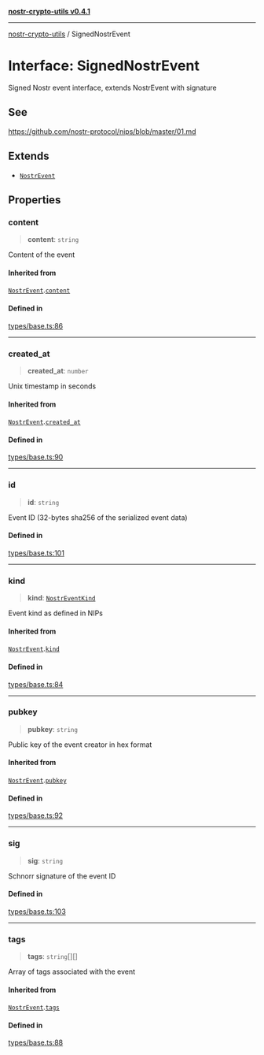 [**nostr-crypto-utils v0.4.1**](../README.md)

***

[nostr-crypto-utils](../README.md) / SignedNostrEvent

# Interface: SignedNostrEvent

Signed Nostr event interface, extends NostrEvent with signature

## See

https://github.com/nostr-protocol/nips/blob/master/01.md

## Extends

- [`NostrEvent`](NostrEvent.md)

## Properties

### content

> **content**: `string`

Content of the event

#### Inherited from

[`NostrEvent`](NostrEvent.md).[`content`](NostrEvent.md#content)

#### Defined in

[types/base.ts:86](https://github.com/HumanjavaEnterprises/nostr-crypto-utils/blob/9c160331e9485dc52c520a832e977c4e54bbdc89/src/types/base.ts#L86)

***

### created\_at

> **created\_at**: `number`

Unix timestamp in seconds

#### Inherited from

[`NostrEvent`](NostrEvent.md).[`created_at`](NostrEvent.md#created_at)

#### Defined in

[types/base.ts:90](https://github.com/HumanjavaEnterprises/nostr-crypto-utils/blob/9c160331e9485dc52c520a832e977c4e54bbdc89/src/types/base.ts#L90)

***

### id

> **id**: `string`

Event ID (32-bytes sha256 of the serialized event data)

#### Defined in

[types/base.ts:101](https://github.com/HumanjavaEnterprises/nostr-crypto-utils/blob/9c160331e9485dc52c520a832e977c4e54bbdc89/src/types/base.ts#L101)

***

### kind

> **kind**: [`NostrEventKind`](../enumerations/NostrEventKind.md)

Event kind as defined in NIPs

#### Inherited from

[`NostrEvent`](NostrEvent.md).[`kind`](NostrEvent.md#kind)

#### Defined in

[types/base.ts:84](https://github.com/HumanjavaEnterprises/nostr-crypto-utils/blob/9c160331e9485dc52c520a832e977c4e54bbdc89/src/types/base.ts#L84)

***

### pubkey

> **pubkey**: `string`

Public key of the event creator in hex format

#### Inherited from

[`NostrEvent`](NostrEvent.md).[`pubkey`](NostrEvent.md#pubkey)

#### Defined in

[types/base.ts:92](https://github.com/HumanjavaEnterprises/nostr-crypto-utils/blob/9c160331e9485dc52c520a832e977c4e54bbdc89/src/types/base.ts#L92)

***

### sig

> **sig**: `string`

Schnorr signature of the event ID

#### Defined in

[types/base.ts:103](https://github.com/HumanjavaEnterprises/nostr-crypto-utils/blob/9c160331e9485dc52c520a832e977c4e54bbdc89/src/types/base.ts#L103)

***

### tags

> **tags**: `string`[][]

Array of tags associated with the event

#### Inherited from

[`NostrEvent`](NostrEvent.md).[`tags`](NostrEvent.md#tags)

#### Defined in

[types/base.ts:88](https://github.com/HumanjavaEnterprises/nostr-crypto-utils/blob/9c160331e9485dc52c520a832e977c4e54bbdc89/src/types/base.ts#L88)

